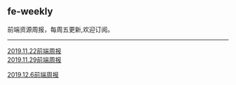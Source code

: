 ## fe-weekly
前端资源周报，每周五更新,欢迎订阅。
<hr>


[2019.11.22前端周报](https://github.com/houyaowei/fe-weekly/issues/1)<br/>
[2019.11.29前端周报](https://github.com/houyaowei/fe-weekly/issues/2)

[2019.12.6前端周报](https://github.com/houyaowei/fe-weekly/issues/3)